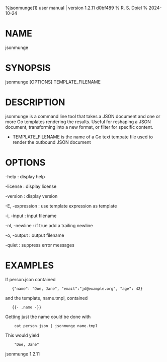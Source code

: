 %jsonmunge(1) user manual | version 1.2.11 d0bf489
% R. S. Doiel
% 2024-10-24

# NAME

jsonmunge 

# SYNOPSIS

jsonmunge [OPTIONS] TEMPLATE_FILENAME

# DESCRIPTION

jsonmunge is a command line tool that takes a JSON document and
one or more Go templates rendering the results. Useful for
reshaping a JSON document, transforming into a new format,
or filter for specific content.

- TEMPLATE_FILENAME is the name of a Go text tempate file used to render
  the outbound JSON document

# OPTIONS

-help
: display help

-license
: display license

-version
: display version

-E, -expression
: use template expression as template

-i, -input
: input filename

-nl, -newline
: if true add a trailing newline

-o, -output
: output filename

-quiet
: suppress error messages


# EXAMPLES

If person.json contained

~~~
   {"name": "Doe, Jane", "email":"jd@example.org", "age": 42}
~~~

and the template, name.tmpl, contained

~~~
   {{- .name -}}
~~~

Getting just the name could be done with

~~~
    cat person.json | jsonmunge name.tmpl
~~~

This would yield

~~~
    "Doe, Jane"
~~~

jsonmunge 1.2.11

